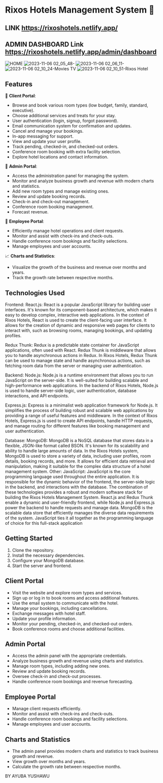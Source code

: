 # Rixos Hotels Management System 🏨
## LINK https://rixoshotels.netlify.app/
## ADMIN DASHBOARD Link https://rixoshotels.netlify.app/admin/dashboard
![HOME](https://github.com/IbnYushawu/hotalmanagementsystem-rixoshotels-/assets/125495037/444d42c8-b595-4d6c-80a8-6d61f912074a)
![2023-11-06 02_05_48-](https://github.com/IbnYushawu/hotalmanagementsystem-rixoshotels-/assets/125495037/e7e82061-302e-4546-9147-94b639fe9d36)
![2023-11-06 02_06_11-](https://github.com/IbnYushawu/hotalmanagementsystem-rixoshotels-/assets/125495037/36341b4b-5273-4a3c-aa1f-f350f5d8269e)
![2023-11-06 02_10_24-Movies   TV](https://github.com/IbnYushawu/hotalmanagementsystem-rixoshotels-/assets/125495037/751807e2-197a-47c1-9ace-e3c27e21d5e8)
![2023-11-06 02_10_51-Rixos Hotel](https://github.com/IbnYushawu/hotalmanagementsystem-rixoshotels-/assets/125495037/3a9ad4c5-25b0-4c0a-b4f9-8a967d4eebeb)


## Features

🏢 **Client Portal**:
- Browse and book various room types (low budget, family, standard, executive).
- Choose additional services and treats for your stay.
- User authentication (login, signup, forgot password).
- Email communication system for confirmation and updates.
- Cancel and manage your bookings.
- In-app messaging for support.
- View and update your user profile.
- Track pending, checked-in, and checked-out orders.
- Conference room booking with extra facility selection.
- Explore hotel locations and contact information.

👔 **Admin Portal**:
- Access the administration panel for managing the system.
- Monitor and analyze business growth and revenue with modern charts and statistics.
- Add new room types and manage existing ones.
- Review and update booking records.
- Check-in and check-out management.
- Conference room booking management.
- Forecast revenue.

👥 **Employee Portal**:
- Efficiently manage hotel operations and client requests.
- Monitor and assist with check-ins and check-outs.
- Handle conference room bookings and facility selections.
- Manage employees and user accounts.

📈 **Charts and Statistics**:
- Visualize the growth of the business and revenue over months and years.
- Track the growth rate between respective months.

## Technologies Used
Frontend:
React.js: React is a popular JavaScript library for building user interfaces. It's known for its component-based architecture, which makes it easy to develop complex, interactive web applications. In the context of Rixos Hotels, React is used to create the client-facing user interface. It allows for the creation of dynamic and responsive web pages for clients to interact with, such as browsing rooms, managing bookings, and updating profiles.

Redux Thunk: Redux is a predictable state container for JavaScript applications, often used with React. Redux Thunk is middleware that allows you to handle asynchronous actions in Redux. In Rixos Hotels, Redux Thunk can be used to manage state and handle asynchronous actions, such as fetching room data from the server or managing user authentication.

Backend:
Node.js: Node.js is a runtime environment that allows you to run JavaScript on the server-side. It is well-suited for building scalable and high-performance web applications. In the backend of Rixos Hotels, Node.js is used to handle server-side logic, user authentication, database interactions, and API endpoints.

Express.js: Express is a minimalist web application framework for Node.js. It simplifies the process of building robust and scalable web applications by providing a range of useful features and middleware. In the context of Rixos Hotels, Express.js is used to create API endpoints, handle HTTP requests, and manage routing for different features like booking management and user authentication.

Database:
MongoDB: MongoDB is a NoSQL database that stores data in a flexible, JSON-like format called BSON. It's known for its scalability and ability to handle large amounts of data. In the Rixos Hotels system, MongoDB is used to store a variety of data, including user profiles, room details, booking records, and more. It allows for efficient data retrieval and manipulation, making it suitable for the complex data structure of a hotel management system.
Other:
JavaScript: JavaScript is the core programming language used throughout the entire application. It is responsible for the dynamic behavior of the frontend, the server-side logic in the backend, and interactions with the database.
The combination of these technologies provides a robust and modern software stack for building the Rixos Hotels Management System. React.js and Redux Thunk enable a dynamic and user-friendly frontend, while Node.js and Express.js power the backend to handle requests and manage data. MongoDB is the scalable data store that efficiently manages the diverse data requirements of the system. JavaScript ties it all together as the programming language of choice for this full-stack application

## Getting Started

1. Clone the repository.
2. Install the necessary dependencies.
3. Configure your MongoDB database.
4. Start the server and frontend.

## Client Portal

- Visit the website and explore room types and services.
- Sign up or log in to book rooms and access additional features.
- Use the email system to communicate with the hotel.
- Manage your bookings, including cancellations.
- Exchange messages with hotel staff.
- Update your profile information.
- Monitor your pending, checked-in, and checked-out orders.
- Book conference rooms and choose additional facilities.

## Admin Portal

- Access the admin panel with the appropriate credentials.
- Analyze business growth and revenue using charts and statistics.
- Manage room types, including adding new ones.
- Review and update booking records.
- Oversee check-in and check-out processes.
- Handle conference room bookings and revenue forecasting.

## Employee Portal

- Manage client requests efficiently.
- Monitor and assist with check-ins and check-outs.
- Handle conference room bookings and facility selections.
- Manage employees and user accounts.

## Charts and Statistics

- The admin panel provides modern charts and statistics to track business growth and revenue.
- View growth over months and years.
- Calculate the growth rate between respective months.

BY AYUBA YUSHAWU
